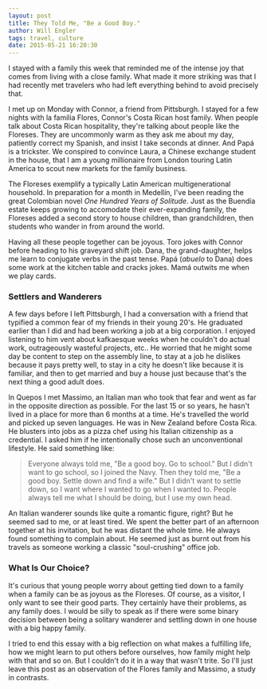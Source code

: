 ```yaml
---
layout: post
title: They Told Me, "Be a Good Boy."
author: Will Engler
tags: travel, culture
date: 2015-05-21 16:20:30
---
```


I stayed with a family this week that reminded me of the intense joy  that comes from living with a close family.
What made it more striking was that I had recently met travelers who had left everything behind to avoid precisely that.

I met up on Monday with Connor, a friend from Pittsburgh.
I stayed for a few nights with la familia Flores, Connor's Costa Rican host family.
When people talk about Costa Rican hospitality, they're talking about people like the Floreses.
They are uncommonly warm as they ask me about my day, patiently correct my Spanish, and insist I take seconds at dinner.
And Papá is a trickster.
We conspired to convince Laura, a Chinese exchange student in the house, 
that I am a young millionaire from London touring Latin America to scout new markets for the family business.
 
The Floreses exemplify a typically Latin American multigenerational household.
In preparation for a month in Medellín, I've been reading the great Colombian novel _One Hundred Years of Solitude_.
Just as the Buendía estate keeps growing to accomodate their ever-expanding family, 
the Floreses added a second story to house children, than grandchildren, then students who wander in from around the world.

Having all these people together can be joyous.
Toro jokes with Connor before heading to his graveyard shift job.
Dana, the grand-daughter, helps me learn to conjugate verbs in the past tense.
Papá (_abuelo_ to Dana) does some work at the kitchen table and cracks jokes.
Mamá outwits me when we play cards.

### Settlers and Wanderers

A few days before I left Pittsburgh, I had a conversation with a friend that typified a common fear of my friends in their young 20's.
He graduated earlier than I did and had been working a job at a big corporation.
I enjoyed listening to him vent about kafkaesque weeks when he couldn't do actual work, outrageously wasteful projects, etc..
He worried that he might some day be content to step on the assembly line, 
to stay at a job he dislikes because it pays pretty well,
to stay in a city he doesn't like because it is familiar,
and then to get married and buy a house just because that's the next thing a good adult does.

In Quepos I met Massimo, an Italian man  who took that fear and went as far in the opposite direction as possible.
For the last 15 or so years, he hasn't lived in a place for more than 6 months at a time.
He's travelled the world and picked up seven languages.
He was in New Zealand before Costa Rica.
He blusters into jobs as a pizza chef using his Italian citizenship as a credential.
I asked him if he intentionally chose such an unconventional lifestyle.
He said something like:

> Everyone always told me, 
"Be a good boy. Go to school."
But I didn't want to go school, so I joined the Navy.
Then they told me, 
"Be a good boy. Settle down and find a wife."
But I didn't want to settle down, so I want where I wanted to go when I wanted to.
People always tell me what I should be doing, but I use my own head.

An Italian wanderer sounds like quite a romantic figure, right?
But he seemed sad to me, or at least tired.
We spent the better part of an afternoon together at his invitation, but he was distant the whole time.
He always found something to complain about.
He seemed just as burnt out from his travels as someone working a classic "soul-crushing" office job.
 
### What Is Our Choice?
 
It's curious that young people worry about getting tied down to a family when a family can be as joyous as the Floreses.
Of course, as a visitor, I only want to see their good parts.
They certainly have their problems, as any family does.
I would be silly to speak as if 
there were some binary decision between being a solitary wanderer and settling down in one house with a big happy family.

I tried to end this essay with a big reflection on what makes a fulfilling life, how we might learn to put others before ourselves, how family might help with that and so on.
But I couldn't do it in a way that wasn't trite.
So I'll just leave this post as an observation of the Flores family and Massimo, a study in contrasts.
